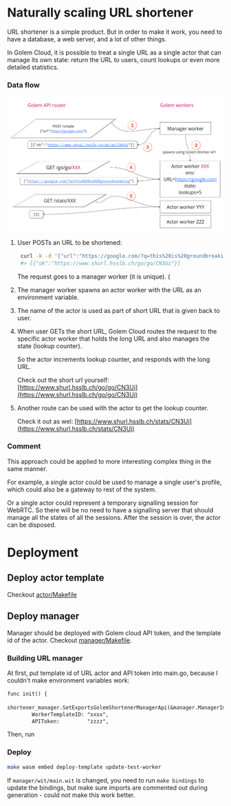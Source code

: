 
# Naturally scaling URL shortener

URL shortener is a simple product.
But in order to make it work, you need to have a database, a web server, and a lot of other things.

In Golem Cloud, it is possible to treat a single URL as a single actor that
can manage its own state: return the URL to users, count lookups or even more detailed statistics.

### Data flow

![dataflow.png](dataflow.png)

1. User POSTs an URL to be shortened:
   ```bash
    curl -k -d '{"url":"https://google.com/?q=this%20is%20groundbreaking"}' https://www.shurl.hsslb.ch/create
    #> [{"ok":"https://www.shurl.hsslb.ch/go/go/CN3Ui"}]
   ```
   The request goes to a manager worker (it is unique). (
2. The manager worker spawns an actor worker with the URL as an environment variable.
3. The name of the actor is used as part of short URL that is given back to user.
4. When user GETs the short URL, Golem Cloud routes the request to the specific actor worker
   that holds the long URL and also manages the state (lookup counter).
   
   So the actor increments lookup counter, and responds with the long URL.

   Check out the short url yourself: [https://www.shurl.hsslb.ch/go/go/CN3Ui](https://www.shurl.hsslb.ch/go/go/CN3Ui)
6. Another route can be used with the actor to get the lookup counter.

   Check it out as wel: [https://www.shurl.hsslb.ch/stats/CN3Ui](https://www.shurl.hsslb.ch/stats/CN3Ui)


### Comment

This approach could be applied to more interesting complex thing in the same manner.

For example, a single actor could be used to manage a single user's profile,
which could also be a gateway to rest of the system.

Or a single actor could represent a temporary signalling session for WebRTC.
So there will be no need to have a signalling server that should manage all the states of all the sessions.
After the session is over, the actor can be disposed.


# Deployment

## Deploy actor template

Checkout [actor/Makefile](actor/Makefile)

## Deploy manager

Manager should be deployed with Golem cloud API token, and the template id of the actor.
Checkout [manager/Makefile](manager/Makefile).

### Building URL manager

At first, put template id of URL actor and API token into main.go, because I couldn't make environment variables work:
```
func init() {
    shortener_manager.SetExportsGolemShortenerManagerApi(&manager.ManagerImpl{
        WorkerTemplateID: "xxxx",
        APIToken:         "zzzz",
```

Then, run


### Deploy

```bash
make wasm embed deploy-template update-test-worker
```

If `manager/wit/main.wit` is changed, you need to run `make bindings` to update the bindings,
but make sure imports are commented out during generation - could not make this work better.
